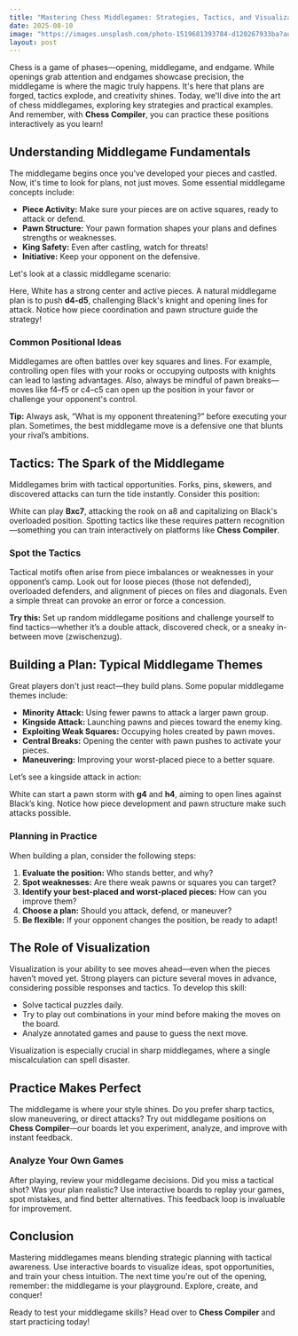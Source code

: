 ```yaml
---
title: "Mastering Chess Middlegames: Strategies, Tactics, and Visualization"
date: 2025-08-10
image: "https://images.unsplash.com/photo-1519681393784-d120267933ba?auto=format&fit=crop&w=800&q=80"
layout: post
---
```


Chess is a game of phases—opening, middlegame, and endgame. While openings grab attention and endgames showcase precision, the middlegame is where the magic truly happens. It's here that plans are forged, tactics explode, and creativity shines. Today, we'll dive into the art of chess middlegames, exploring key strategies and practical examples. And remember, with **Chess Compiler**, you can practice these positions interactively as you learn!

## Understanding Middlegame Fundamentals

The middlegame begins once you've developed your pieces and castled. Now, it's time to look for plans, not just moves. Some essential middlegame concepts include:

- **Piece Activity:** Make sure your pieces are on active squares, ready to attack or defend.
- **Pawn Structure:** Your pawn formation shapes your plans and defines strengths or weaknesses.
- **King Safety:** Even after castling, watch for threats!
- **Initiative:** Keep your opponent on the defensive.

Let's look at a classic middlegame scenario:

<chess-board fen="r1bq1rk1/ppp2ppp/2n1pn2/3p4/3P4/2N1PN2/PPP2PPP/R1BQ1RK1 w - - 0 7" highlight="d4,e3,c3" arrows="e3c3,d4d5"></chess-board>

Here, White has a strong center and active pieces. A natural middlegame plan is to push **d4-d5**, challenging Black's knight and opening lines for attack. Notice how piece coordination and pawn structure guide the strategy!

### Common Positional Ideas

Middlegames are often battles over key squares and lines. For example, controlling open files with your rooks or occupying outposts with knights can lead to lasting advantages. Also, always be mindful of pawn breaks—moves like f4–f5 or c4–c5 can open up the position in your favor or challenge your opponent's control.

**Tip:** Always ask, “What is my opponent threatening?” before executing your plan. Sometimes, the best middlegame move is a defensive one that blunts your rival’s ambitions.

## Tactics: The Spark of the Middlegame

Middlegames brim with tactical opportunities. Forks, pins, skewers, and discovered attacks can turn the tide instantly. Consider this position:

<chess-board fen="r1bqk2r/ppp2ppp/2n1pn2/3p4/3P1B2/2N1P3/PPP2PPP/R2QK2R w KQkq - 0 8" highlight="f4,d4,e3" arrows="f4c7,d4d5"></chess-board>

White can play **Bxc7**, attacking the rook on a8 and capitalizing on Black's overloaded position. Spotting tactics like these requires pattern recognition—something you can train interactively on platforms like **Chess Compiler**.

### Spot the Tactics

Tactical motifs often arise from piece imbalances or weaknesses in your opponent’s camp. Look out for loose pieces (those not defended), overloaded defenders, and alignment of pieces on files and diagonals. Even a simple threat can provoke an error or force a concession.

**Try this:** Set up random middlegame positions and challenge yourself to find tactics—whether it’s a double attack, discovered check, or a sneaky in-between move (zwischenzug).

## Building a Plan: Typical Middlegame Themes

Great players don't just react—they build plans. Some popular middlegame themes include:

- **Minority Attack:** Using fewer pawns to attack a larger pawn group.
- **Kingside Attack:** Launching pawns and pieces toward the enemy king.
- **Exploiting Weak Squares:** Occupying holes created by pawn moves.
- **Central Breaks:** Opening the center with pawn pushes to activate your pieces.
- **Maneuvering:** Improving your worst-placed piece to a better square.

Let’s see a kingside attack in action:

<chess-board fen="r1bq1rk1/pppn1ppp/3bpn2/3p4/2PP4/2N1BN2/PP3PPP/R2Q1RK1 w - - 0 9" highlight="g2,g3,h3,g4" arrows="g2g4,g3g4,h3h4"></chess-board>

White can start a pawn storm with **g4** and **h4**, aiming to open lines against Black’s king. Notice how piece development and pawn structure make such attacks possible.

### Planning in Practice

When building a plan, consider the following steps:

1. **Evaluate the position:** Who stands better, and why?
2. **Spot weaknesses:** Are there weak pawns or squares you can target?
3. **Identify your best-placed and worst-placed pieces:** How can you improve them?
4. **Choose a plan:** Should you attack, defend, or maneuver?
5. **Be flexible:** If your opponent changes the position, be ready to adapt!

## The Role of Visualization

Visualization is your ability to see moves ahead—even when the pieces haven’t moved yet. Strong players can picture several moves in advance, considering possible responses and tactics. To develop this skill:

- Solve tactical puzzles daily.
- Try to play out combinations in your mind before making the moves on the board.
- Analyze annotated games and pause to guess the next move.

Visualization is especially crucial in sharp middlegames, where a single miscalculation can spell disaster.

## Practice Makes Perfect

The middlegame is where your style shines. Do you prefer sharp tactics, slow maneuvering, or direct attacks? Try out middlegame positions on **Chess Compiler**—our boards let you experiment, analyze, and improve with instant feedback.

### Analyze Your Own Games

After playing, review your middlegame decisions. Did you miss a tactical shot? Was your plan realistic? Use interactive boards to replay your games, spot mistakes, and find better alternatives. This feedback loop is invaluable for improvement.

## Conclusion

Mastering middlegames means blending strategic planning with tactical awareness. Use interactive boards to visualize ideas, spot opportunities, and train your chess intuition. The next time you're out of the opening, remember: the middlegame is your playground. Explore, create, and conquer!

Ready to test your middlegame skills? Head over to **Chess Compiler** and start practicing today!
